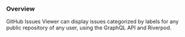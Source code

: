 ### Overview
GitHub Issues Viewer can display issues categorized by labels for any public repository of any user, using the GraphQL API and Riverpod.
